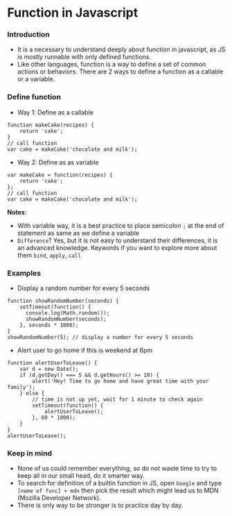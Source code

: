 # Function in Javascript

### Introduction
- It is a necessary to understand deeply about function in javascript, as JS is mostly runnable with only defined functions.
- Like other languages, function is a way to define a set of common actions or behaviors. There are 2 ways to define a function as a callable or a variable.

### Define function
- Way 1: Define as a callable
```
function makeCake(recipes) {
    return 'cake';
}
// call function
var cake = makeCake('chocolate and milk');
```

- Way 2: Define as as variable
```
var makeCake = function(recipes) {
    return 'cake';
};
// call function
var cake = makeCake('chocolate and milk');
```

**Notes**:
+ With variable way, it is a best practice to place semicolon `;` at the end of statement as same as we define a variable
+ `Difference`? Yes, but it is not easy to understand their differences, it is an advanced knowledge. Keywords if you want to explore more about them `bind`, `apply`, `call`

### Examples
- Display a random number for every 5 seconds
```
function showRandomNumber(seconds) {
    setTimeout(function() {
      console.log(Math.random());
      showRandomNumber(seconds);
    }, seconds * 1000);
}
showRandomNumber(5); // display a number for every 5 seconds
```

- Alert user to go home if this is weekend at 6pm
```
function alertUserToLeave() {
    var d = new Date();
    if (d.getDay() === 5 && d.getHours() >= 18) {
        alert('Hey! Time to go home and have great time with your family');
    } else {
        // time is not up yet, wait for 1 minute to check again
        setTimeout(function() {
            alertUserToLeave();
        }, 60 * 1000);
    }
}
alertUserToLeave();
```

### Keep in mind
- None of us could remember everything, so do not waste time to try to keep all in our small head, do it smarter way.
- To search for definition of a builtin function in JS, open `Google` and type `[name of func] + mdn` then pick the result which might lead us to MDN (Mozilla Developer Network).
- There is only way to be stronger is to practice day by day.
